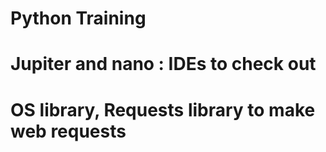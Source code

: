 # Python Training

# Jupiter and nano : IDEs to check out

# OS library, Requests library to make web requests
